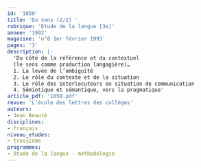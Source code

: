 ```yaml
---
id: '1050'
title: 'Du sens (2/2) '
rubrique: 'Étude de la langue [3e]'
annee: '1992'
magazine: 'n°8 1er février 1993'
pages: '3'
description: |-
  'Du côté de la référence et du contextuel
  (le sens comme production langagière)…
  1. La levée de l’ambiguïté
  2. Le rôle du contexte et de la situation
  3. Le rôle des interlocuteurs en situation de communication
  4. Sémiotique et sémantique, vers la pragmatique'
article_pdf: '1050.pdf'
revue: 'L’école des lettres des collèges'
auteurs:
- Jean Beauté
disciplines:
- français
niveau_etudes:
- troisième
programmes:
- étude de la langue - méthodologie
---
```

